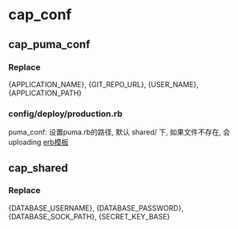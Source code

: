 # cap_conf

## cap_puma_conf
### Replace
{APPLICATION_NAME}, {GIT_REPO_URL}, {USER_NAME}, {APPLICATION_PATH}
### config/deploy/production.rb
puma_conf: 设置puma.rb的路径, 默认 shared/ 下, 如果文件不存在, 会uploading [erb模板](https://github.com/seuros/capistrano-puma/blob/master/lib/capistrano/templates/puma.rb.erb)

## cap_shared
### Replace
{DATABASE_USERNAME}, {DATABASE_PASSWORD}, {DATABASE_SOCK_PATH}, {SECRET_KEY_BASE}